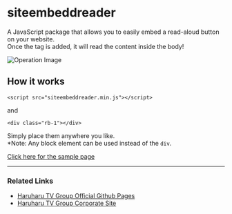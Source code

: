# siteembeddreader
A JavaScript package that allows you to easily embed a read-aloud button on your website.  
Once the tag is added, it will read the content inside the body!

![Operation Image](https://github.com/user-attachments/assets/461331d5-498c-4454-8d91-8664b0de7ffc)

## How it works
```
<script src="siteembeddreader.min.js"></script>
```
 and  
 ```
<div class="rb-1"></div>
```
Simply place them anywhere you like.  
*Note: Any block element can be used instead of the `div`.

[Click here for the sample page](https://haruharu-television-group.github.io/siteembeddreader/sample/)

---

### Related Links
- [Haruharu TV Group Official Github Pages](https://haruharu-television-group.github.io/)
- [Haruharu TV Group Corporate Site](https://group.haruharutv.jp/en/)


